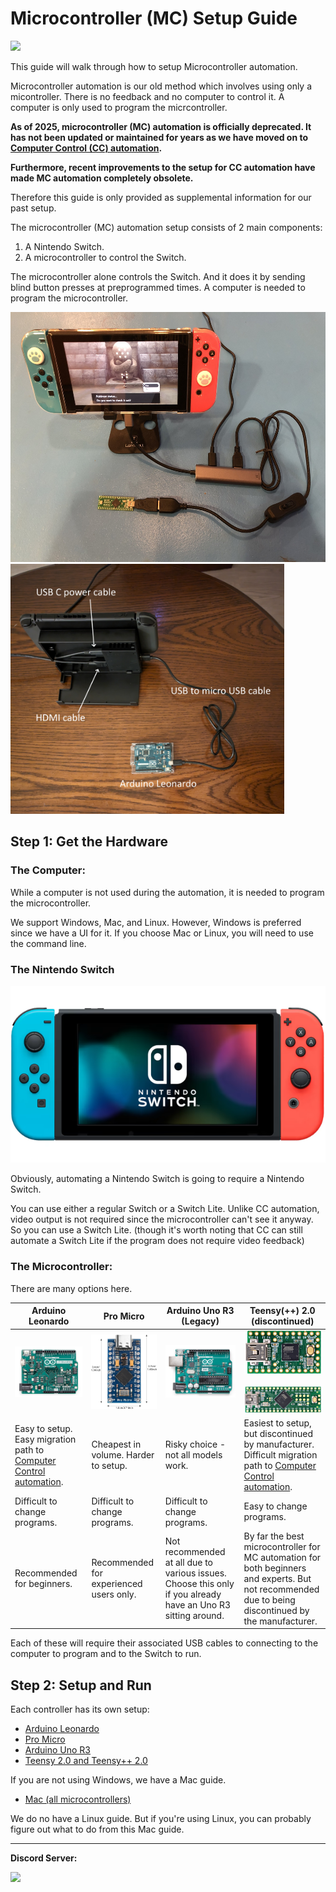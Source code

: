 # Microcontroller (MC) Setup Guide

[<img src="https://canary.discordapp.com/api/guilds/695809740428673034/widget.png?style=banner2">](https://discord.gg/cQ4gWxN)

This guide will walk through how to setup Microcontroller automation.

Microcontroller automation is our old method which involves using only a micontroller. There is no feedback and no computer to control it. A computer is only used to program the micrcontroller.

**As of 2025, microcontroller (MC) automation is officially deprecated. It has not been updated or maintained for years as we have moved on to [Computer Control (CC) automation](https://github.com/PokemonAutomation/ComputerControl).**

**Furthermore, recent improvements to the setup for CC automation have made MC automation completely obsolete.**

Therefore this guide is only provided as supplemental information for our past setup.

The microcontroller (MC) automation setup consists of 2 main components:
1. A Nintendo Switch.
2. A microcontroller to control the Switch.

The microcontroller alone controls the Switch. And it does it by sending blind button presses at preprogrammed times.
A computer is needed to program the microcontroller.

<img src="Images/basic-setup.jpg" height="400"> <img src="Images/arduino-to-Switch.jpg" height="400">

## Step 1: Get the Hardware

### The Computer:

While a computer is not used during the automation, it is needed to program the microcontroller.

We support Windows, Mac, and Linux. However, Windows is preferred since we have a UI for it. If you choose Mac or Linux, you will need to use the command line.

### The Nintendo Switch

<img src="Images/GeneralSetup-NintendoSwitch.png">

Obviously, automating a Nintendo Switch is going to require a Nintendo Switch.

You can use either a regular Switch or a Switch Lite. Unlike CC automation, video output is not required since the microcontroller can't see it anyway. So you can use a Switch Lite. (though it's worth noting that CC can still automate a Switch Lite if the program does not require video feedback)

### The Microcontroller:

There are many options here.

| **Arduino Leonardo** | **Pro Micro** | **Arduino Uno R3 (Legacy)** | **Teensy(++) 2.0 (discontinued)** |
| --- | --- | --- | --- |
| <img src="Images/Microcontroller-ArduinoLeonardo.png" width="200"> | <img src="Images/Microcontroller-ProMicro.jpg" width="200"> | <img src="Images/Microcontroller-ArduinoUnoR3.png" width="200"> | <img src="Images/Microcontroller-Teensy2.jpg" width="200"><br><br><img src="Images/Microcontroller-TeensyPP2.jpg" width="200">  |
| Easy to setup. Easy migration path to [Computer Control automation](https://github.com/PokemonAutomation/ComputerControl). | Cheapest in volume. Harder to setup. | Risky choice - not all models work. | Easiest to setup, but discontinued by manufacturer. Difficult migration path to [Computer Control automation](https://github.com/PokemonAutomation/ComputerControl). |
| Difficult to change programs. | Difficult to change programs. | Difficult to change programs. | Easy to change programs. |
| Recommended for beginners. | Recommended for experienced users only. | Not recommended at all due to various issues. Choose this only if you already have an Uno R3 sitting around. | By far the best microcontroller for MC automation for both beginners and experts. But not recommended due to being discontinued by the manufacturer. |

Each of these will require their associated USB cables to connecting to the computer to program and to the Switch to run.

## Step 2: Setup and Run

Each controller has its own setup:

- [Arduino Leonardo](Windows-ArduinoLeonardo.md)
- [Pro Micro](Windows-ProMicro.md)
- [Arduino Uno R3](Windows-ArduinoUnoR3.md)
- [Teensy 2.0 and Teensy++ 2.0](Windows-Teensy2.md)

If you are not using Windows, we have a Mac guide.

- [Mac (all microcontrollers)](Mac-AllControllers.md)

We do no have a Linux guide. But if you're using Linux, you can probably figure out what to do from this Mac guide.

<hr>

**Discord Server:** 

[<img src="https://canary.discordapp.com/api/guilds/695809740428673034/widget.png?style=banner2">](https://discord.gg/cQ4gWxN)






